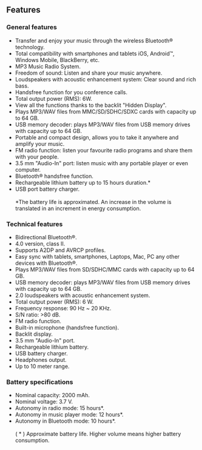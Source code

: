 ## Features

### General features

- Transfer and enjoy your music through the wireless Bluetooth® technology.
- Total compatibility with smartphones and tablets iOS, Android™, Windows Mobile, BlackBerry, etc.
- MP3 Music Radio System.
- Freedom of sound: Listen and share your music anywhere.
- Loudspeakers with acoustic enhancement system: Clear sound and rich bass.
- Handsfree function for you conference calls.
- Total output power (RMS): 6W.
- View all the functions thanks to the backlit "Hidden Display".
- Plays MP3/WAV files from MMC/SD/SDHC/SDXC cards with capacity up to 64 GB.
- USB memory decoder: plays MP3/WAV files from USB memory drives with capacity up to 64 GB.
- Portable and compact design, allows you to take it anywhere and amplify your music.
- FM radio function: listen your favourite radio programs and share them with your people.
- 3.5 mm "Audio-In" port: listen music with any portable player or even computer.
- Bluetooth® handsfree function.
- Rechargeable lithium battery up to 15 hours duration.*
- USB port battery charger.
<br/><br/>
*The battery life is approximated. An increase in the volume is translated in an increment in energy consumption.

### Technical features

- Bidirectional Bluetooth®.
- 4.0 version, class II.
- Supports A2DP and AVRCP profiles.
- Easy sync with tablets, smartphones, Laptops, Mac, PC any other devices with Bluetooth®.
- Plays MP3/WAV files from SD/SDHC/MMC cards with capacity up to 64 GB.
- USB memory decoder: plays MP3/WAV files from USB memory drives with capacity up to 64 GB.
- 2.0 loudspeakers with acoustic enhancement system.
- Total output power (RMS): 6 W.
- Frequency response: 90 Hz ~ 20 KHz.
- S/N ratio: >80 dB.
- FM radio function.
- Built-in microphone (handsfree function).
- Backlit display.
- 3.5 mm "Audio-In" port.
- Rechargeable lithium battery.
- USB battery charger.
- Headphones output.
- Up to 10 meter range.

### Battery specifications

- Nominal capacity: 2000 mAh.
- Nominal voltage: 3.7 V.
- Autonomy in radio mode: 15 hours*.
- Autonomy in music player mode: 12 hours*.
- Autonomy in Bluetooth mode: 10 hours*.
<br/><br/>
 ( * ) Approximate battery life. Higher volume means higher battery consumption.
